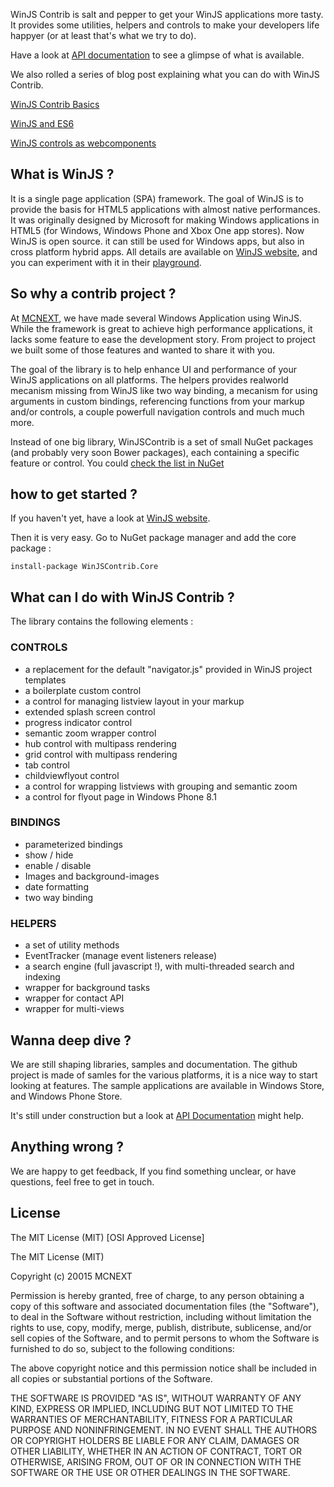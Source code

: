 WinJS Contrib is salt and pepper to get your WinJS applications more tasty.
It provides some utilities, helpers and controls to make your developers life happyer (or at least that's what we try to do).

Have a look at [API documentation](http://gleborgne.github.io/winjscontrib/api/) to see a glimpse of what is available.

We also rolled a series of blog post explaining what you can do with WinJS Contrib.

[WinJS Contrib Basics](http://mcnextpost.com/2015/04/21/winjs-contrib-basics/)

[WinJS and ES6](http://mcnextpost.com/2015/04/23/winjs-and-es6/)

[WinJS controls as webcomponents](http://mcnextpost.com/2015/04/26/using-winjs-controls-as-webcomponents/)

## What is WinJS ?
It is a single page application (SPA) framework. The goal of WinJS is to provide the basis for HTML5 applications with almost native performances. It was originally designed by Microsoft for making Windows applications in HTML5 (for Windows, Windows Phone and Xbox One app stores).
Now WinJS is open source. it can still be used for Windows apps, but also in cross platform hybrid apps. All details are available on [WinJS website](http://www.buildwinjs.com), and you can experiment with it in their [playground](http://try.buildwinjs.com).

## So why a contrib project ?
At [MCNEXT](http://www.mcnext.com), we have made several Windows Application using WinJS. While the framework is great to achieve high performance applications, it lacks some feature to ease the development story. From project to project we built some of those features and wanted to share it with you.

The goal of the library is to help enhance UI and performance of your WinJS applications on all platforms. The helpers provides realworld mecanism missing from WinJS like two way binding, a mecanism for using arguments in custom bindings, referencing functions from your markup and/or controls, a couple powerfull navigation controls and much much more.

Instead of one big library, WinJSContrib is a set of small NuGet packages (and probably very soon Bower packages), each containing a specific feature or control. You could [check the list in NuGet](http://www.nuget.org/packages?q=winjscontrib)

## how to get started ?
If you haven't yet, have a look at [WinJS website](http://www.buildwinjs.com).

Then it is very easy. Go to NuGet package manager and add the core package :
``` 
install-package WinJSContrib.Core
```

## What can I do with WinJS Contrib ?

The library contains the following elements :

### CONTROLS
+ a replacement for the default "navigator.js" provided in WinJS project templates 
+ a boilerplate custom control 
+ a control for managing listview layout in your markup 
+ extended splash screen control 
+ progress indicator control 
+ semantic zoom wrapper control 
+ hub control with multipass rendering 
+ grid control with multipass rendering 
+ tab control 
+ childviewflyout control 
+ a control for wrapping listviews with grouping and semantic zoom 
+ a control for flyout page in Windows Phone 8.1 

### BINDINGS
+ parameterized bindings 
+ show / hide 
+ enable / disable 
+ Images and background-images 
+ date formatting 
+ two way binding 

### HELPERS
+ a set of utility methods 
+ EventTracker (manage event listeners release) 
+ a search engine (full javascript !), with multi-threaded search and indexing 
+ wrapper for background tasks 
+ wrapper for contact API 
+ wrapper for multi-views 

## Wanna deep dive ?
We are still shaping libraries, samples and documentation. The github project is made of samles for the various platforms, it is a nice way to start looking at features. The sample applications are available in Windows Store, and Windows Phone Store.

It's still under construction but a look at [API Documentation](http://gleborgne.github.io/winjscontrib/api/index.html) might help.

## Anything wrong ?
We are happy to get feedback, If you find something unclear, or have questions, feel free to get in touch.


## License 
The MIT License (MIT)
[OSI Approved License]

The MIT License (MIT)

Copyright (c) 20015 MCNEXT

Permission is hereby granted, free of charge, to any person obtaining a copy
of this software and associated documentation files (the "Software"), to deal
in the Software without restriction, including without limitation the rights
to use, copy, modify, merge, publish, distribute, sublicense, and/or sell
copies of the Software, and to permit persons to whom the Software is
furnished to do so, subject to the following conditions:

The above copyright notice and this permission notice shall be included in
all copies or substantial portions of the Software.

THE SOFTWARE IS PROVIDED "AS IS", WITHOUT WARRANTY OF ANY KIND, EXPRESS OR
IMPLIED, INCLUDING BUT NOT LIMITED TO THE WARRANTIES OF MERCHANTABILITY,
FITNESS FOR A PARTICULAR PURPOSE AND NONINFRINGEMENT. IN NO EVENT SHALL THE
AUTHORS OR COPYRIGHT HOLDERS BE LIABLE FOR ANY CLAIM, DAMAGES OR OTHER
LIABILITY, WHETHER IN AN ACTION OF CONTRACT, TORT OR OTHERWISE, ARISING FROM,
OUT OF OR IN CONNECTION WITH THE SOFTWARE OR THE USE OR OTHER DEALINGS IN
THE SOFTWARE.
